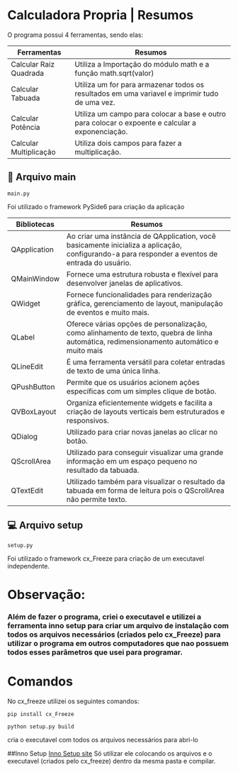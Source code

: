 
# Calculadora Propria | Resumos

 O programa possui 4 ferramentas, sendo elas:

| Ferramentas | Resumos |
|-------|---------|
|Calcular Raiz Quadrada|Utiliza a Importação do módulo math e a função math.sqrt(valor)|
|Calcular Tabuada|Utiliza um for para armazenar todos os resultados em uma variavel e imprimir tudo de uma vez.|
|Calcular Potência| Utiliza um campo para colocar a base e outro para colocar o expoente e calcular a exponenciação. |
|Calcular Multiplicação|Utiliza dois campos para fazer a multiplicação.|

## 📖 Arquivo main


```
main.py
```

Foi utilizado o framework PySide6 para criação da aplicação


| Bibliotecas | Resumos |
|-------|---------|
| QApplication | Ao criar uma instância de QApplication, você basicamente inicializa a aplicação, configurando-a para responder a eventos de entrada do usuário.|
|QMainWindow | Fornece uma estrutura robusta e flexível para desenvolver janelas de aplicativos. |
|QWidget |Fornece funcionalidades para renderização gráfica, gerenciamento de layout, manipulação de eventos e muito mais.|
|QLabel | Oferece várias opções de personalização, como alinhamento de texto, quebra de linha automática, redimensionamento automático e muito mais|
| QLineEdit|É uma ferramenta versátil para coletar entradas de texto de uma única linha. |
|QPushButton |Permite que os usuários acionem ações específicas com um simples clique de botão. |
|QVBoxLayout |Organiza eficientemente widgets e facilita a criação de layouts verticais bem estruturados e responsivos.|
|QDialog| Utilizado para criar novas janelas ao clicar no botão.|
| QScrollArea| Utilizado para conseguir visualizar uma grande informação em um espaço pequeno no resultado da tabuada.|
| QTextEdit| Utilizado também para visualizar o resultado da tabuada em forma de leitura pois o QScrollArea não permite texto. |

## 💻 Arquivo setup

```
setup.py
```
Foi utilizado o framework cx_Freeze para criação de um executavel independente.


# Observação:
### Além de fazer o programa, criei o executavel e utilizei a ferramenta inno setup para criar um arquivo de instalação com todos os arquivos necessários (criados pelo cx_Freeze) para utilizar o programa em outros computadores que nao possuem todos esses parâmetros que usei para programar.


# Comandos
No cx_freeze utilizei os seguintes comandos:
```
pip install cx_Freeze

python setup.py build
```
cria o executavel com todos os arquivos necessários para abri-lo

##Inno Setup
[Inno Setup site](https://jrsoftware.org/isdl.php)
Só utilizar ele colocando os arquivos e o executavel (criados pelo cx_freeze) dentro da mesma pasta e compilar.

